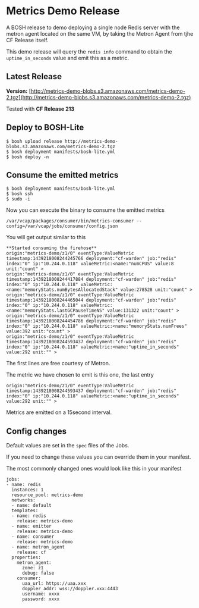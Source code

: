 # Metrics Demo Release

A BOSH release to demo deploying a single node Redis server with the metron agent located on the same VM, by taking the Metron Agent from tjhe CF Release itself. 

This demo release will query the `redis info` command to obtain the `uptime_in_seconds` value and emit this as a metric. 

## Latest Release

**Version:** [http://metrics-demo-blobs.s3.amazonaws.com/metrics-demo-2.tgz](http://metrics-demo-blobs.s3.amazonaws.com/metrics-demo-2.tgz)

Tested with **CF Release 213**

## Deploy to BOSH-Lite

```
$ bosh upload release http://metrics-demo-blobs.s3.amazonaws.com/metrics-demo-2.tgz
$ bosh deployment manifests/bosh-lite.yml
$ bosh deploy -n
```

## Consume the emitted metrics

```
$ bosh deployment manifests/bosh-lite.yml
$ bosh ssh
$ sudo -i
```

Now you can execute the binary to consume the emitted metrics
```
/var/vcap/packages/consumer/bin/metrics-consumer --config=/var/vcap/jobs/consumer/config.json
```

You will get output similar to this
```
**Started consuming the firehose**
origin:"metrics-demo/z1/0" eventType:ValueMetric timestamp:1439218008244245766 deployment:"cf-warden" job:"redis" index:"0" ip:"10.244.0.118" valueMetric:<name:"numCPUS" value:8 unit:"count" >
origin:"metrics-demo/z1/0" eventType:ValueMetric timestamp:1439218008244417884 deployment:"cf-warden" job:"redis" index:"0" ip:"10.244.0.118" valueMetric:<name:"memoryStats.numBytesAllocatedStack" value:278528 unit:"count" >
origin:"metrics-demo/z1/0" eventType:ValueMetric timestamp:1439218008244465044 deployment:"cf-warden" job:"redis" index:"0" ip:"10.244.0.118" valueMetric:<name:"memoryStats.lastGCPauseTimeNS" value:131322 unit:"count" >
origin:"metrics-demo/z1/0" eventType:ValueMetric timestamp:1439218008244454786 deployment:"cf-warden" job:"redis" index:"0" ip:"10.244.0.118" valueMetric:<name:"memoryStats.numFrees" value:392 unit:"count" >
origin:"metrics-demo/z1/0" eventType:ValueMetric timestamp:1439218008244593437 deployment:"cf-warden" job:"redis" index:"0" ip:"10.244.0.118" valueMetric:<name:"uptime_in_seconds" value:292 unit:"" >
```

The first lines are free courtesy of Metron.

The metric we have chosen to emit is this one, the last entry
```
origin:"metrics-demo/z1/0" eventType:ValueMetric timestamp:1439218008244593437 deployment:"cf-warden" job:"redis" index:"0" ip:"10.244.0.118" valueMetric:<name:"uptime_in_seconds" value:292 unit:"" >
```

Metrics are emitted on a 15second interval. 

## Config changes

Default values are set in the `spec` files of the Jobs.

If you need to change these values you can override them in your manifest.

The most commonly changed ones would look like this in your manifest
```
jobs:
- name: redis
  instances: 1
  resource_pool: metrics-demo
  networks:
  - name: default
  templates:
  - name: redis
    release: metrics-demo
  - name: emitter
    release: metrics-demo
  - name: consumer
    release: metrics-demo
  - name: metron_agent
    release: cf
  properties:
    metron_agent:
      zone: z1
      debug: false
    consumer:
      uaa_url: https://uaa.xxx
      doppler_addr: wss://doppler.xxx:4443
      username: xxxx
      password: xxxx
```
